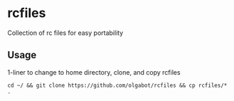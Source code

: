 rcfiles
=======

Collection of rc files for easy portability


## Usage

1-liner to change to home directory, clone, and copy rcfiles

```
cd ~/ && git clone https://github.com/olgabot/rcfiles && cp rcfiles/* .
```


